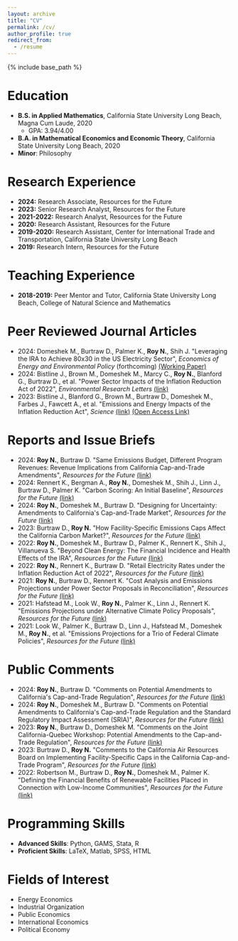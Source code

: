 ```yaml
---
layout: archive
title: "CV"
permalink: /cv/
author_profile: true
redirect_from:
  - /resume
---
```


{% include base_path %}

Education
======
* **B.S. in Applied Mathematics**, California State University Long Beach, Magna Cum Laude, 2020
  * GPA: 3.94/4.00
* **B.A. in Mathematical Economics and Economic Theory**, California State University Long Beach, 2020
* **Minor**: Philosophy

Research Experience
======
* **2024:** Research Associate, Resources for the Future
* **2023:** Senior Research Analyst, Resources for the Future
* **2021-2022:** Research Analyst, Resources for the Future
* **2020:** Research Assistant, Resources for the Future
* **2019-2020:** Research Assistant, Center for International Trade and Transportation, California State University Long Beach
* **2019:** Research Intern, Resources for the Future

Teaching Experience
======
* **2018-2019:** Peer Mentor and Tutor, California State University Long Beach, College of Natural Science and Mathematics

Peer Reviewed Journal Articles
======
<ul>
  <li>2024: Domeshek M., Burtraw D., Palmer K., <strong>Roy N.</strong>, Shih J. "Leveraging the IRA to Achieve 80x30 in the US Electricity Sector", <em>Economics of Energy and Environmental Policy</em> (forthcoming) <a href="https://www.rff.org/publications/working-papers/leveraging-the-ira-to-achieve-80x30-in-the-us-electricity-sector/">(Working Paper)</a></li>
  <li>2024: Bistline J., Brown M., Domeshek M., Marcy C., <strong>Roy N.</strong>, Blanford G., Burtraw D., et al. "Power Sector Impacts of the Inflation Reduction Act of 2022", <em>Environmental Research Letters</em> <a href="https://iopscience.iop.org/article/10.1088/1748-9326/ad0d3b">(link)</a></li>
  <li>2023: Bistline J., Blanford G., Brown M., Burtraw D., Domeshek M., Farbes J., Fawcett A., et al. "Emissions and Energy Impacts of the Inflation Reduction Act", <em>Science</em> <a href="https://www.science.org/doi/10.1126/science.adg3781">(link)</a> <a href="https://arxiv.org/abs/2307.01443">(Open Access Link)</a></li>
</ul>

Reports and Issue Briefs
======
<ul>
  <li>2024: <strong>Roy N.</strong>, Burtraw D. "Same Emissions Budget, Different Program Revenues: Revenue Implications from California Cap-and-Trade Amendments", <em>Resources for the Future</em> <a href="https://www.rff.org/publications/issue-briefs/california-cap-and-trade-emissions-budget-climate-policy/">(link)</a></li>
  <li>2024: Rennert K., Bergman A., <strong>Roy N.</strong>, Domeshek M., Shih J., Linn J., Burtraw D., Palmer K. "Carbon Scoring: An Initial Baseline", <em>Resources for the Future</em> <a href="https://www.rff.org/publications/carbon-scores/carbon-scoring-initial-baseline/">(link)</a></li>
  <li>2024: <strong>Roy N.</strong>, Domeshek M., Burtraw D. "Designing for Uncertainty: Amendments to California's Cap-and-Trade Market", <em>Resources for the Future</em> <a href="https://www.rff.org/publications/reports/designing-for-uncertainty-amendments-to-californias-cap-and-trade-market/">(link)</a></li>
  <li>2023: Burtraw D., <strong>Roy N.</strong> "How Facility-Specific Emissions Caps Affect the California Carbon Market?", <em>Resources for the Future</em> <a href="https://www.rff.org/publications/reports/how-would-facility-specific-emissions-caps-affect-the-california-carbon-market/">(link)</a></li>
  <li>2022: <strong>Roy N.</strong>, Domeshek M., Burtraw D., Palmer K., Rennert K., Shih J., Villanueva S. "Beyond Clean Energy: The Financial Incidence and Health Effects of the IRA", <em>Resources for the Future</em> <a href="https://www.rff.org/publications/issue-briefs/retail-electricity-rates-under-the-inflation-reduction-act-of-2022/">(link)</a></li>
  <li>2022: <strong>Roy N.</strong>, Rennert K., Burtraw D. "Retail Electricity Rates under the Inflation Reduction Act of 2022", <em>Resources for the Future</em> <a href="https://www.rff.org/publications/issue-briefs/retail-electricity-rates-under-the-inflation-reduction-act-of-2022/">(link)</a></li>
  <li>2021: <strong>Roy N.</strong>, Burtraw D., Rennert K. "Cost Analysis and Emissions Projections under Power Sector Proposals in Reconciliation", <em>Resources for the Future</em> <a href="https://www.rff.org/publications/issue-briefs/cost-analysis-and-emissions-projections-under-power-sector-proposals-in-reconciliation/">(link)</a></li>
  <li>2021: Hafstead M., Look W., <strong>Roy N.</strong>, Palmer K., Linn J., Rennert K. "Emissions Projections under Alternative Climate Policy Proposals", <em>Resources for the Future</em> <a href="https://www.rff.org/publications/issue-briefs/emissions-projections-under-alternative-climate-policy-proposals/">(link)</a></li>
  <li>2021: Look W., Palmer K., Burtraw D., Linn J., Hafstead M., Domeshek M., <strong>Roy N.</strong>, et al. "Emissions Projections for a Trio of Federal Climate Policies", <em>Resources for the Future</em> <a href="https://www.rff.org/publications/issue-briefs/emissions-projections-for-a-trio-of-federal-climate-policies/">(link)</a></li>
</ul>

Public Comments
======
<ul>
  <li>2024: <strong>Roy N.</strong>, Burtraw D. "Comments on Potential Amendments to California's Cap-and-Trade Regulation", <em>Resources for the Future</em> <a href="https://www.rff.org/publications/testimony-and-public-comments/comments-on-potential-amendments-to-californias-cap-and-trade-regulation/">(link)</a></li>
  <li>2024: <strong>Roy N.</strong>, Domeshek M., Burtraw D. "Comments on Potential Amendments to California's Cap-and-Trade Regulation and the Standard Regulatory Impact Assessment (SRIA)", <em>Resources for the Future</em> <a href="https://www.rff.org/publications/testimony-and-public-comments/comments-on-potential-amendments-to-californias-cap-and-trade-regulation-and-the-standardized-regulatory-impact-assessment/">(link)</a></li>
  <li>2023: <strong>Roy N.</strong>, Burtraw D., Domeshek M. "Comments on the Joint California-Quebec Workshop: Potential Amendments to the Cap-and-Trade Regulation", <em>Resources for the Future</em> <a href="https://media.rff.org/documents/231215_CommentsCARB-RFF_rev.pdf">(link)</a></li>
  <li>2023: Burtraw D., <strong>Roy N.</strong> "Comments to the California Air Resources Board on Implementing Facility-Specific Caps in the California Cap-and-Trade Program", <em>Resources for the Future</em> <a href="https://www.rff.org/publications/testimony-and-public-comments/comments-to-the-california-air-resources-board-on-implementing-facility-specific-caps-in-the-california-cap-and-trade-program/">(link)</a></li>
  <li>2022: Robertson M., Burtraw D., <strong>Roy N.</strong>, Domeshek M., Palmer K. "Defining the Financial Benefits of Renewable Facilities Placed in Connection with Low-Income Communities", <em>Resources for the Future</em> <a href="https://www.rff.org/publications/testimony-and-public-comments/defining-the-financial-benefits-of-renewable-facilities-placed-in-connection-with-low-income-communities">(link)</a></li>
</ul>

Programming Skills
======
* **Advanced Skills**: Python, GAMS, Stata, R
* **Proficient Skills**: LaTeX, Matlab, SPSS, HTML

Fields of Interest
======
* Energy Economics
* Industrial Organization
* Public Economics
* International Economics
* Political Economy


